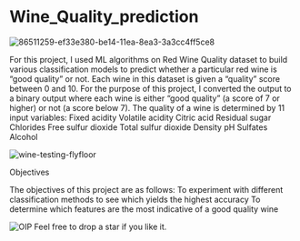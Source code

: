 # Wine_Quality_prediction

![86511259-ef33e380-be14-11ea-8ea3-3a3cc4ff5ce8](https://github.com/BGPremsai/Wine_Quality_prediction/assets/133673317/14b120bc-67a3-4bf8-8dfc-814bf9c672c6)

For this project, I used ML algorithms on Red Wine Quality dataset to build various classification models to predict whether a particular red wine is “good quality” or not. Each wine in this dataset is given a “quality” score between 0 and 10. For the purpose of this project, I converted the output to a binary output where each wine is either “good quality” (a score of 7 or higher) or not (a score below 7). The quality of a wine is determined by 11 input variables:
Fixed acidity
Volatile acidity
Citric acid
Residual sugar
Chlorides
Free sulfur dioxide
Total sulfur dioxide
Density
pH
Sulfates
Alcohol

![wine-testing-flyfloor](https://github.com/BGPremsai/Wine_Quality_prediction/assets/133673317/e5c4b3f1-977d-40e7-bbff-b31252851cdd)


Objectives

The objectives of this project are as follows:
To experiment with different classification methods to see which yields the highest accuracy
To determine which features are the most indicative of a good quality wine


![OIP](https://github.com/BGPremsai/Wine_Quality_prediction/assets/133673317/bc5a5bd4-96ee-4c22-81d3-66cd73ba1b49)
Feel free to drop a star if you like it.
